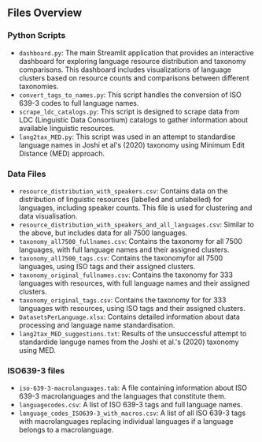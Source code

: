 ## Files Overview
### Python Scripts

*   `dashboard.py`: The main Streamlit application that provides an interactive dashboard for exploring language resource distribution and taxonomy comparisons. This dashboard includes visualizations of language clusters based on resource counts and comparisons between different taxonomies.
*   `convert_tags_to_names.py`: This script handles the conversion of ISO 639-3 codes to full language names.
*   `scrape_ldc_catalogs.py`: This script is designed to scrape data from LDC (Linguistic Data Consortium) catalogs to gather information about available linguistic resources.
*   `lang2tax_MED.py`: This script was used in an attempt to standardise language names in Joshi et al's (2020) taxonomy using Minimum Edit Distance (MED) approach.

### Data Files
*   `resource_distribution_with_speakers.csv`: Contains data on the distribution of linguistic resources (labelled and unlabelled) for languages, including speaker counts. This file is used for clustering and data visualisation.
*   `resource_distribution_with_speakers_and_all_languages.csv`: Similar to the above, but includes data for all 7500 languages.
*   `taxonomy_all7500_fullnames.csv`: Contains the taxonomy for all 7500 languages, with full language names and their assigned clusters.
*   `taxonomy_all7500_tags.csv`: Contains the taxonomyfor all 7500 languages, using ISO tags and their assigned clusters.
*   `taxonomy_original_fullnames.csv`: Contains the taxonomy for 333 languages with resources, with full language names and their assigned clusters.
*   `taxonomy_original_tags.csv`: Contains the taxonomy for for 333 languages with resources, using ISO tags and their assigned clusters.
*   `DatasetsPerLanguage.xlsx`: Contains detailed information about data processing and language name standardisation.
*   `lang2tax_MED_suggestions.txt`: Results of the unsuccessful attempt to standardide languge names from the Joshi et al.'s (2020) taxonomy using MED.

### ISO639-3 files
*   `iso-639-3-macrolanguages.tab`: A file containing information about ISO 639-3 macrolanguages and the languages that constitute them.
*   `languagecodes.csv`: A list of ISO 639-3 tags and full language names.
*   `language_codes_ISO639-3_with_macros.csv`: A list of all ISO 639-3 tags with macrolanguages replacing individual languages if a language belongs to a macrolanguage.
